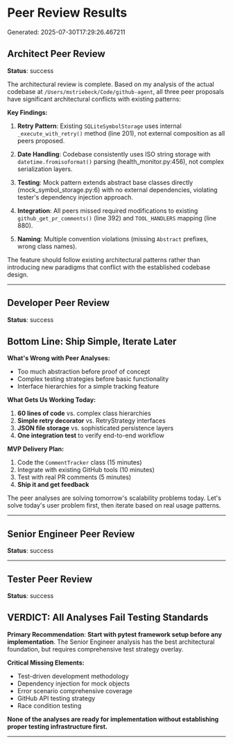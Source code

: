 # Peer Review Results

Generated: 2025-07-30T17:29:26.467211

## Architect Peer Review

**Status**: success

The architectural review is complete. Based on my analysis of the actual codebase at `/Users/mstriebeck/Code/github-agent`, all three peer proposals have significant architectural conflicts with existing patterns:

**Key Findings:**

1. **Retry Pattern**: Existing `SQLiteSymbolStorage` uses internal `_execute_with_retry()` method (line 201), not external composition as all peers proposed.

2. **Date Handling**: Codebase consistently uses ISO string storage with `datetime.fromisoformat()` parsing (health_monitor.py:456), not complex serialization layers.

3. **Testing**: Mock pattern extends abstract base classes directly (mock_symbol_storage.py:6) with no external dependencies, violating tester's dependency injection approach.

4. **Integration**: All peers missed required modifications to existing `github_get_pr_comments()` (line 392) and `TOOL_HANDLERS` mapping (line 880).

5. **Naming**: Multiple convention violations (missing `Abstract` prefixes, wrong class names).

The feature should follow existing architectural patterns rather than introducing new paradigms that conflict with the established codebase design.

---

## Developer Peer Review

**Status**: success

## **Bottom Line: Ship Simple, Iterate Later**

**What's Wrong with Peer Analyses:**
- Too much abstraction before proof of concept
- Complex testing strategies before basic functionality 
- Interface hierarchies for a simple tracking feature

**What Gets Us Working Today:**
1. **60 lines of code** vs. complex class hierarchies
2. **Simple retry decorator** vs. RetryStrategy interfaces  
3. **JSON file storage** vs. sophisticated persistence layers
4. **One integration test** to verify end-to-end workflow

**MVP Delivery Plan:**
1. Code the `CommentTracker` class (15 minutes)
2. Integrate with existing GitHub tools (10 minutes)  
3. Test with real PR comments (5 minutes)
4. **Ship it and get feedback**

The peer analyses are solving tomorrow's scalability problems today. Let's solve today's user problem first, then iterate based on real usage patterns.

---

## Senior Engineer Peer Review

**Status**: success



---

## Tester Peer Review

**Status**: success

## **VERDICT: All Analyses Fail Testing Standards**

**Primary Recommendation**: **Start with pytest framework setup before any implementation**. The Senior Engineer analysis has the best architectural foundation, but requires comprehensive test strategy overlay.

**Critical Missing Elements:**
- Test-driven development methodology
- Dependency injection for mock objects  
- Error scenario comprehensive coverage
- GitHub API testing strategy
- Race condition testing

**None of the analyses are ready for implementation without establishing proper testing infrastructure first.**

---

